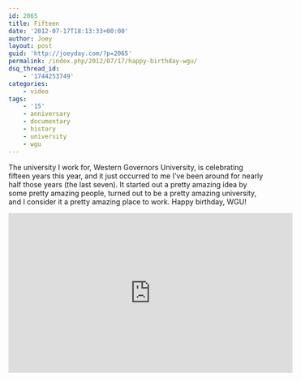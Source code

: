 ```yaml
---
id: 2065
title: Fifteen
date: '2012-07-17T18:13:33+00:00'
author: Joey
layout: post
guid: 'http://joeyday.com/?p=2065'
permalink: /index.php/2012/07/17/happy-birthday-wgu/
dsq_thread_id:
    - '1744253749'
categories:
    - video
tags:
    - '15'
    - anniversary
    - documentary
    - history
    - university
    - wgu
---
```


The university I work for, Western Governors University, is celebrating fifteen years this year, and it just occurred to me I’ve been around for nearly half those years (the last seven). It started out a pretty amazing idea by some pretty amazing people, turned out to be a pretty amazing university, and I consider it a pretty amazing place to work. Happy birthday, WGU!

<iframe allowfullscreen="" frameborder="0" height="315" loading="lazy" src="http://www.youtube.com/embed/qMRQXdOJRB8" width="560"></iframe>